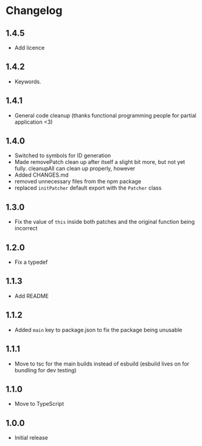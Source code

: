 # Changelog

## 1.4.5

-	Add licence

## 1.4.2

-   Keywords.

## 1.4.1

-   General code cleanup (thanks functional programming people for partial application <3)

## 1.4.0

-   Switched to symbols for ID generation
-   Made removePatch clean up after itself a slight bit more, but not yet fully. cleanupAll can clean up properly, however
-   Added CHANGES.md
-   removed unnecessary files from the npm package
-   replaced `initPatcher` default export with the `Patcher` class

## 1.3.0

-   Fix the value of `this` inside both patches and the original function being incorrect

## 1.2.0

-   Fix a typedef

## 1.1.3

-   Add README

## 1.1.2

-   Added `main` key to package.json to fix the package being unusable

## 1.1.1

-   Move to tsc for the main builds instead of esbuild (esbuild lives on for bundling for dev testing)

## 1.1.0

-   Move to TypeScript

## 1.0.0

-   Initial release
